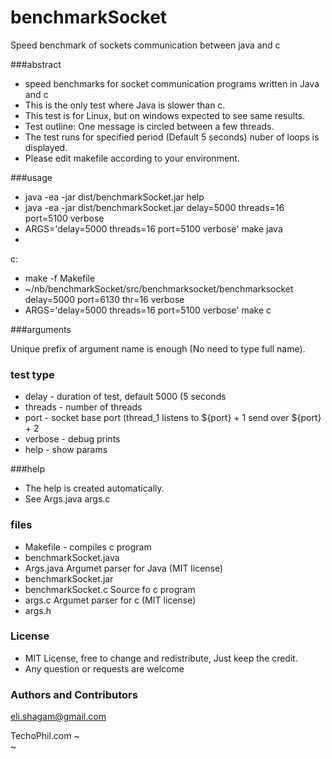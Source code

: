 # benchmarkSocket
Speed benchmark of sockets communication between java and c


###abstract

* speed benchmarks for socket communication programs written in Java and c
* This is the only test where Java is slower than c.
* This test is for Linux, but on windows expected to see same results.
* Test outline: One message is circled between a few threads.
* The test runs for specified period (Default 5 seconds) nuber of loops is displayed.
* Please edit makefile according to your environment.


###usage

* java -ea -jar dist/benchmarkSocket.jar help
* java -ea -jar dist/benchmarkSocket.jar delay=5000 threads=16 port=5100 verbose
* ARGS='delay=5000 threads=16 port=5100 verbose'  make java
* 
c:

* make -f Makefile
* ~/nb/benchmarkSocket/src/benchmarksocket/benchmarksocket  delay=5000 port=6130 thr=16 verbose
* ARGS='delay=5000 threads=16 port=5100 verbose'  make c

###arguments

Unique prefix of argument name is enough (No need to type full name).

### test type
* delay - duration of test, default 5000 (5 seconds
* threads - number of threads
* port - socket base port    (thread_1 listens to ${port} + 1  send over ${port} + 2
* verbose - debug prints
* help - show params

###help

* The help is created automatically.
* See Args.java args.c

### files

* Makefile -  compiles c program
* benchmarkSocket.java
* Args.java             Argumet parser for Java (MIT license)</li>
* benchmarkSocket.jar
* benchmarkSocket.c     Source fo c program
* args.c                Argumet parser for c (MIT license)</li>
* args.h


### License

* MIT License, free to change and redistribute, Just keep the credit.
* Any question or requests are welcome

<h3>
<a id="authors-and-contributors" class="anchor" href="#authors-and-contributors" aria-hidden="true"><span aria-hidden="true" class="octicon octicon-link"></span></a>Authors and Contributors</h3>

<p><a href="mailto:eli.shagam@gmail.com">eli.shagam@gmail.com</a></p>

TechoPhil.com
~                                                                                      
~       
